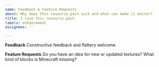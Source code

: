```yaml
---
name: Feedback & Feature Requests
about: Why does this resource pack suck and what can make it better?
title: I love this resource pack
labels: enhancement
assignees: ''

---
```


**Feedback**
Constructive feedback and flattery welcome.

**Feature Requests**
Do you have an idea for new or updated textures? What kind of blocks is Minecraft missing?
